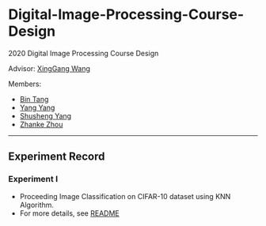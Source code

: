 # Digital-Image-Processing-Course-Design
2020 Digital Image Processing Course Design

Advisor: [XingGang Wang](<http://xinggangw.info/index.htm>)

Members:

- [Bin Tang](<https://github.com/tangbingk>)
- [Yang Yang](<https://github.com/YangYangGirl>)
- [Shusheng Yang](<https://github.com/vealocia>)
- [Zhanke Zhou](<https://github.com/AndrewZhou924>)

---



## Experiment Record

### Experiment I

- Proceeding Image Classification on CIFAR-10 dataset using KNN Algorithm.
- For more details, see [README](<https://github.com/AndrewZhou924/Digital-Image-Processing-Course-Design/tree/master/project-1>)





